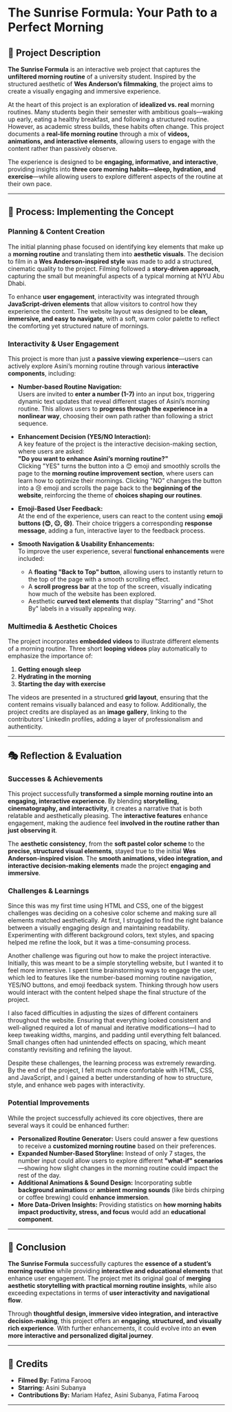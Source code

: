 # The Sunrise Formula: Your Path to a Perfect Morning  

## 📌 Project Description  

**The Sunrise Formula** is an interactive web project that captures the **unfiltered morning routine** of a university student. Inspired by the structured aesthetic of **Wes Anderson’s filmmaking**, the project aims to create a visually engaging and immersive experience.  

At the heart of this project is an exploration of **idealized vs. real** morning routines. Many students begin their semester with ambitious goals—waking up early, eating a healthy breakfast, and following a structured routine. However, as academic stress builds, these habits often change. This project documents a **real-life morning routine** through a mix of **videos, animations, and interactive elements**, allowing users to engage with the content rather than passively observe.  

The experience is designed to be **engaging, informative, and interactive**, providing insights into **three core morning habits—sleep, hydration, and exercise**—while allowing users to explore different aspects of the routine at their own pace.  

---

## 🔧 Process: Implementing the Concept  

### **Planning & Content Creation**  
The initial planning phase focused on identifying key elements that make up a **morning routine** and translating them into **aesthetic visuals**. The decision to film in a **Wes Anderson-inspired style** was made to add a structured, cinematic quality to the project. Filming followed a **story-driven approach**, capturing the small but meaningful aspects of a typical morning at NYU Abu Dhabi.  

To enhance **user engagement**, interactivity was integrated through **JavaScript-driven elements** that allow visitors to control how they experience the content. The website layout was designed to be **clean, immersive, and easy to navigate**, with a soft, warm color palette to reflect the comforting yet structured nature of mornings.  

### **Interactivity & User Engagement**  
This project is more than just a **passive viewing experience**—users can actively explore Asini’s morning routine through various **interactive components**, including:  

- **Number-based Routine Navigation:**  
  Users are invited to **enter a number (1-7)** into an input box, triggering dynamic text updates that reveal different stages of Asini’s morning routine. This allows users to **progress through the experience in a nonlinear way**, choosing their own path rather than following a strict sequence.  

- **Enhancement Decision (YES/NO Interaction):**  
  A key feature of the project is the interactive decision-making section, where users are asked:  
  **"Do you want to enhance Asini’s morning routine?"**  
  Clicking "YES" turns the button into a 😊 emoji and smoothly scrolls the page to the **morning routine improvement section**, where users can learn how to optimize their mornings. Clicking "NO" changes the button into a 😢 emoji and scrolls the page back to the **beginning of the website**, reinforcing the theme of **choices shaping our routines**.  

- **Emoji-Based User Feedback:**  
  At the end of the experience, users can react to the content using **emoji buttons (😊, 😐, 😢)**. Their choice triggers a corresponding **response message**, adding a fun, interactive layer to the feedback process.  

- **Smooth Navigation & Usability Enhancements:**  
  To improve the user experience, several **functional enhancements** were included:  
  - A **floating "Back to Top" button**, allowing users to instantly return to the top of the page with a smooth scrolling effect.  
  - A **scroll progress bar** at the top of the screen, visually indicating how much of the website has been explored.  
  - Aesthetic **curved text elements** that display "Starring" and "Shot By" labels in a visually appealing way.  

### **Multimedia & Aesthetic Choices**  
The project incorporates **embedded videos** to illustrate different elements of a morning routine. Three short **looping videos** play automatically to emphasize the importance of:  
1. **Getting enough sleep**  
2. **Hydrating in the morning**  
3. **Starting the day with exercise**  

The videos are presented in a structured **grid layout**, ensuring that the content remains visually balanced and easy to follow. Additionally, the project credits are displayed as an **image gallery**, linking to the contributors' LinkedIn profiles, adding a layer of professionalism and authenticity.  

---

## 🎭 Reflection & Evaluation  

### **Successes & Achievements**  
This project successfully **transformed a simple morning routine into an engaging, interactive experience**. By blending **storytelling, cinematography, and interactivity**, it creates a narrative that is both relatable and aesthetically pleasing. The **interactive features** enhance engagement, making the audience feel **involved in the routine rather than just observing it**.  

The **aesthetic consistency**, from the **soft pastel color scheme** to the **precise, structured visual elements**, stayed true to the initial **Wes Anderson-inspired vision**. The **smooth animations, video integration, and interactive decision-making elements** made the project **engaging and immersive**.  

### **Challenges & Learnings**  
Since this was my first time using HTML and CSS, one of the biggest challenges was deciding on a cohesive color scheme and making sure all elements matched aesthetically. At first, I struggled to find the right balance between a visually engaging design and maintaining readability. Experimenting with different background colors, text styles, and spacing helped me refine the look, but it was a time-consuming process.

Another challenge was figuring out how to make the project interactive. Initially, this was meant to be a simple storytelling website, but I wanted it to feel more immersive. I spent time brainstorming ways to engage the user, which led to features like the number-based morning routine navigation, YES/NO buttons, and emoji feedback system. Thinking through how users would interact with the content helped shape the final structure of the project.

I also faced difficulties in adjusting the sizes of different containers throughout the website. Ensuring that everything looked consistent and well-aligned required a lot of manual and iterative modifications—I had to keep tweaking widths, margins, and padding until everything felt balanced. Small changes often had unintended effects on spacing, which meant constantly revisiting and refining the layout.

Despite these challenges, the learning process was extremely rewarding. By the end of the project, I felt much more comfortable with HTML, CSS, and JavaScript, and I gained a better understanding of how to structure, style, and enhance web pages with interactivity.


### **Potential Improvements**  
While the project successfully achieved its core objectives, there are several ways it could be enhanced further:  
- **Personalized Routine Generator:** Users could answer a few questions to receive a **customized morning routine** based on their preferences.  
- **Expanded Number-Based Storyline:** Instead of only 7 stages, the number input could allow users to explore different **"what-if" scenarios**—showing how slight changes in the morning routine could impact the rest of the day.  
- **Additional Animations & Sound Design:** Incorporating subtle **background animations** or **ambient morning sounds** (like birds chirping or coffee brewing) could **enhance immersion**.  
- **More Data-Driven Insights:** Providing statistics on **how morning habits impact productivity, stress, and focus** would add an **educational component**.  

---

## 📢 Conclusion  

**The Sunrise Formula** successfully captures the **essence of a student’s morning routine** while providing **interactive and educational elements** that enhance user engagement. The project met its original goal of **merging aesthetic storytelling with practical morning routine insights**, while also exceeding expectations in terms of **user interactivity and navigational flow**.  

Through **thoughtful design, immersive video integration, and interactive decision-making**, this project offers an **engaging, structured, and visually rich experience**. With further enhancements, it could evolve into an **even more interactive and personalized digital journey**.  

---

## 👥 Credits  

- **Filmed By:** Fatima Farooq  
- **Starring:** Asini Subanya  
- **Contributions By:** Mariam Hafez, Asini Subanya, Fatima Farooq  

---
